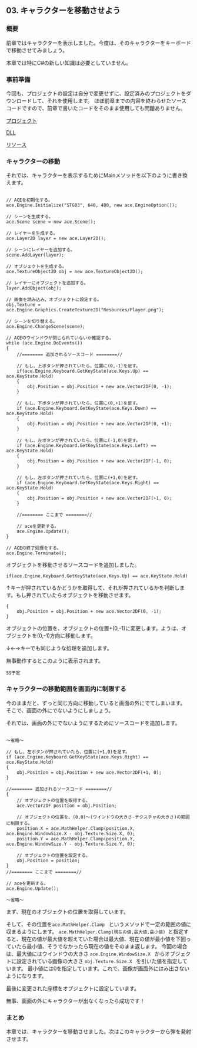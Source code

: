 ## 03. キャラクターを移動させよう

### 概要

前章ではキャラクターを表示しました。今度は、そのキャラクターをキーボードで移動させてみましょう。

本章では特にC#の新しい知識は必要としていません。


### 事前準備

今回も、プロジェクトの設定は自分で変更せずに、設定済みのプロジェクトをダウンロードして、それを使用します。
ほぼ前章までの内容を終わらせたソースコードですので、前章で書いたコードをそのまま使用しても問題ありません。

[プロジェクト](Projects/STG03.zip)

[DLL](Common/dll.zip)

[リソース](Common/Resources.zip)


### キャラクターの移動

それでは、キャラクターを表示するためにMainメソッドを以下のように書き換えます。

```

// ACEを初期化する。
ace.Engine.Initialize("STG03", 640, 480, new ace.EngineOption());

// シーンを生成する。
ace.Scene scene = new ace.Scene();

// レイヤーを生成する。
ace.Layer2D layer = new ace.Layer2D();

// シーンにレイヤーを追加する。
scene.AddLayer(layer);

// オブジェクトを生成する。
ace.TextureObject2D obj = new ace.TextureObject2D();

// レイヤーにオブジェクトを追加する。
layer.AddObject(obj);

// 画像を読み込み、オブジェクトに設定する。
obj.Texture = ace.Engine.Graphics.CreateTexture2D("Resources/Player.png");

// シーンを切り替える。
ace.Engine.ChangeScene(scene);

// ACEのウインドウが閉じられていないか確認する。
while (ace.Engine.DoEvents())
{
	//======== 追加されるソースコード ========//

	// もし、上ボタンが押されていたら、位置に(0,-1)を足す。
	if(ace.Engine.Keyboard.GetKeyState(ace.Keys.Up) == ace.KeyState.Hold)
	{
		obj.Position = obj.Position + new ace.Vector2DF(0, -1);
	}

	// もし、下ボタンが押されていたら、位置に(0,+1)を足す。
	if (ace.Engine.Keyboard.GetKeyState(ace.Keys.Down) == ace.KeyState.Hold)
	{
		obj.Position = obj.Position + new ace.Vector2DF(0, +1);
	}

	// もし、左ボタンが押されていたら、位置に(-1,0)を足す。
	if (ace.Engine.Keyboard.GetKeyState(ace.Keys.Left) == ace.KeyState.Hold)
	{
		obj.Position = obj.Position + new ace.Vector2DF(-1, 0);
	}

	// もし、左ボタンが押されていたら、位置に(+1,0)を足す。
	if (ace.Engine.Keyboard.GetKeyState(ace.Keys.Right) == ace.KeyState.Hold)
	{
		obj.Position = obj.Position + new ace.Vector2DF(+1, 0);
	}

	//======== ここまで ========//

	// aceを更新する。
	ace.Engine.Update();
}

// ACEの終了処理をする。
ace.Engine.Terminate();

```

オブジェクトを移動させるソースコードを追加しました。

```
if(ace.Engine.Keyboard.GetKeyState(ace.Keys.Up) == ace.KeyState.Hold)
```

↑キーが押されているかどうかを取得して、それが押されているかを判断します。もし押されていたらオブジェクトを移動させます。

```
{
	obj.Position = obj.Position + new ace.Vector2DF(0, -1);
}
```

オブジェクトの位置を、オブジェクトの位置+(0,-1)に変更します。ようは、オブジェクトを(0,-1)方向に移動します。

↓←→キーでも同じような処理を追加します。

無事動作するとこのように表示されます。

```SS予定 ```

### キャラクターの移動範囲を画面内に制限する

今のままだと、ずっと同じ方向に移動していると画面の外にでてしまいます。
そこで、画面の外にでないようにしましょう。

それでは、画面の外にでないようにするためにソースコードを追加します。

```

～省略～

// もし、左ボタンが押されていたら、位置に(+1,0)を足す。
if (ace.Engine.Keyboard.GetKeyState(ace.Keys.Right) == ace.KeyState.Hold)
{
	obj.Position = obj.Position + new ace.Vector2DF(+1, 0);
}

//======== 追加されるソースコード ========//
{
	// オブジェクトの位置を取得する。
	ace.Vector2DF position = obj.Position;

	// オブジェクトの位置を、(0,0)～(ウインドウの大きさ-テクスチャの大きさ)の範囲に制限する。
	position.X = ace.MathHelper.Clamp(position.X, ace.Engine.WindowSize.X - obj.Texture.Size.X, 0);
	position.Y = ace.MathHelper.Clamp(position.Y, ace.Engine.WindowSize.Y - obj.Texture.Size.Y, 0);

	// オブジェクトの位置を設定する。
	obj.Position = position;
}
//======== ここまで ========//

// aceを更新する。
ace.Engine.Update();

～省略～

```

まず、現在のオブジェクトの位置を取得しています。

そして、その位置を```ace.MathHelper.Clamp ``` というメソッドで一定の範囲の値に収まるようにします。
```ace.MathHelper.Clamp(現在の値,最大値,最小値) ```と指定すると、現在の値が最大値を超えていた場合は最大値、現在の値が最小値を下回っていたら最小値、そうでなかったら現在の値をそのまま返します。
今回の場合は、最大値にはウインドウの大きさ ```ace.Engine.WindowSize.X ``` からオブジェクトに設定されている画像の大きさ ```obj.Texture.Size.X ``` を引いた値を指定しています。
最小値には0を指定しています。これで、画像が画面外にはみ出さないようになります。

最後に変更された座標をオブジェクトに設定しています。

無事、画面の外にキャラクターが出なくなったら成功です！

### まとめ

本章では、キャラクターを移動させました。次はこのキャラクターから弾を発射させます。

